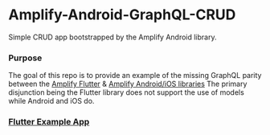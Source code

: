 # Amplify-Android-GraphQL-CRUD
Simple CRUD app bootstrapped by the Amplify Android library.


### Purpose
The goal of this repo is to provide an example of the missing GraphQL parity between the [Amplify Flutter](https://docs.amplify.aws/lib/graphqlapi/mutate-data/q/platform/flutter) & [Amplify Android/iOS libraries](https://docs.amplify.aws/lib/graphqlapi/mutate-data/q/platform/android) 
The primary disjunction being the Flutter library does not support the use of models while Android and iOS do. 

### [Flutter Example App](https://github.com/Equartey/Amplify-GraphQL-CRUD)
